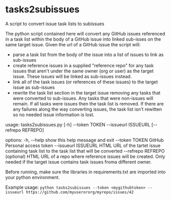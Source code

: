 # tasks2subissues

A script to convert issue task lists to subissues

The python script contained here will convert any GitHub issues referenced in a task list within the body of a GitHub issue into linked sub-isses on the same target issue.  Given the url of a GitHub issue the script will:
  - parse a task list from the body of the issue into a list of issues to link as sub-issues
  - create reference issues in a supplied "reference repo" for any task issues that aren't under the same owner (org or user) as the target issue.  These issues will be linked as sub-issues instead.
  - link all of the task issues (or references of these issues) to the target issue as sub-issues
  - rewrite the task list section in the target issue removing any tasks that were converted to sub-issues. Any tasks that were non-issues will remain.  If all tasks were issues then the task list is removed. If there are any failures along the way converting issues, the task list isn't rewitten so no needed issue information is lost.

usage: tasks2subissues.py [-h] --token TOKEN --issueurl ISSUEURL [--refrepo REFREPO]

options:
  -h, --help           show this help message and exit
  --token TOKEN        GitHub Personal access token
  --issueurl ISSUEURL  HTML URL of the tartet issue containing task list to
                       the task list that will be converted
  --refrepo REFREPO    (optional) HTML URL of a repo where reference issues
                       will be created. Only needed if the target issue
		       contains task issues froma different owner.

Before running, make sure the libraries in requirements.txt are imported into your python environment.

Example usage: `python tasks2subissues --token <mygithubtoken> --issueurl https://github.com/myuserororg/myrepo/issues/42`
  